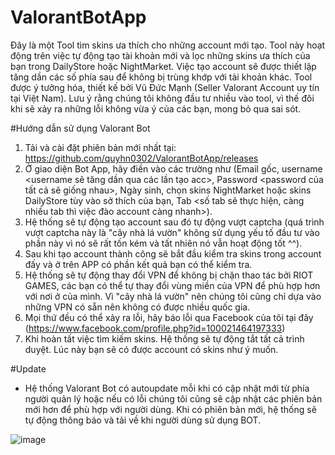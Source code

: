 # ValorantBotApp

Đây là một Tool tìm skins ưa thích cho những account mới tạo.
Tool này hoạt động trên việc tự động tạo tài khoản mới và lọc những skins ưa thích của bạn trong DailyStore hoặc NightMarket.
Việc tạo account sẽ được thiết lập tăng dần các số phía sau để không bị trùng khớp với tài khoản khác.
Tool được ý tưởng hóa, thiết kế bởi Vũ Đức Mạnh (Seller Valorant Account uy tín tại Việt Nam).
Lưu ý rằng chúng tôi không đầu tư nhiều vào tool, vì thế đôi khi sẽ xảy ra những lỗi không vừa ý của các bạn, mong bỏ qua sai sót.

#Hướng dẫn sử dụng Valorant Bot
1. Tải và cài đặt phiên bản mới nhất tại: https://github.com/quyhn0302/ValorantBotApp/releases
2. Ở giao diện Bot App, hãy điền vào các trường như (Email gốc, username <username sẽ tăng dần qua các lần tạo acc>, Password <password của tất cả sẽ giống nhau>, Ngày sinh, chọn skins NightMarket hoặc skins DailyStore tùy vào sở thích của bạn, Tab <số tab sẽ thực hiện, càng nhiều tab thì việc đào account càng nhanh>).
3. Hệ thống sẽ tự động tạo account sau đó tự động vượt captcha (quá trình vượt captcha này là "cây nhà lá vườn" không sử dụng yếu tố đầu tư vào phần này vì nó sẽ rất tốn kém và tất nhiên nó vẫn hoạt động tốt ^^). 
4. Sau khi tạo account thành công sẽ bắt đầu kiểm tra skins trong account đấy và ở trên APP có phần kết quả bạn có thể kiểm tra.
5. Hệ thống sẽ tự động thay đổi VPN để không bị chặn thao tác bởi RIOT GAMES, các bạn có thể tự thay đổi vùng miền của VPN để phù hợp hơn với nơi ở của mình. Vì "cây nhà lá vườn" nên chúng tôi cũng chỉ dựa vào những VPN có sẵn nên không có được nhiều quốc gia.
6. Mọi thứ đều có thể xảy ra lỗi, hãy báo lỗi qua Facebook của tôi tại đây (https://www.facebook.com/profile.php?id=100021464197333)
7. Khi hoàn tất việc tìm kiếm skins. Hệ thống sẽ tự động tắt tất cả trình duyệt. Lúc này bạn sẽ có được account có skins như ý muốn.

#Update
- Hệ thống Valorant Bot có autoupdate mỗi khi có cập nhật mới từ phía người quản lý hoặc nếu có lỗi chúng tôi cũng sẽ cập nhật các phiên bản mới hơn để phù hợp với người dùng. Khi có phiên bản mới, hệ thống sẽ tự động thông báo và tải về khi người dùng sử dụng BOT.

![image](https://user-images.githubusercontent.com/64177320/225742586-5c4e6701-b5a3-4d78-87ce-dbd68d94c5da.png)

